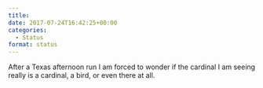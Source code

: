 ```yaml
---
title: 
date: 2017-07-24T16:42:25+00:00
categories: 
  - Status
format: status
---
```

After a Texas afternoon run I am forced to wonder if the cardinal I am seeing really is a cardinal, a bird, or even there at all.